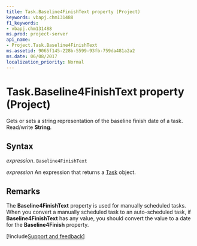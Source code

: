 ```yaml
---
title: Task.Baseline4FinishText property (Project)
keywords: vbapj.chm131488
f1_keywords:
- vbapj.chm131488
ms.prod: project-server
api_name:
- Project.Task.Baseline4FinishText
ms.assetid: 9065f145-228b-5599-93fb-759da481a2a2
ms.date: 06/08/2017
localization_priority: Normal
---
```



# Task.Baseline4FinishText property (Project)

Gets or sets a string representation of the baseline finish date of a task. Read/write  **String**.


## Syntax

_expression_. `Baseline4FinishText`

 _expression_ An expression that returns a [Task](./Project.Task.md) object.


## Remarks

The  **Baseline4FinishText** property is used for manually scheduled tasks. When you convert a manually scheduled task to an auto-scheduled task, if **Baseline4FinishText** has any value, you should convert the value to a date for the **Baseline4Finish** property.

[!include[Support and feedback](~/includes/feedback-boilerplate.md)]